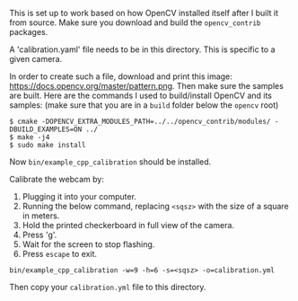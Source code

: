 This is set up to work based on how OpenCV installed itself after I built it from source.
Make sure you download and build the `opencv_contrib` packages.

A 'calibration.yaml' file needs to be in this directory. This is specific to a given camera.

In order to create such a file, download and print this image: https://docs.opencv.org/master/pattern.png.
Then make sure the samples are built. Here are the commands I used to build/install OpenCV and its samples:
(make sure that you are in a `build` folder below the `opencv` root)
```
$ cmake -DOPENCV_EXTRA_MODULES_PATH=../../opencv_contrib/modules/ -DBUILD_EXAMPLES=ON ../
$ make -j4
$ sudo make install
``` 
Now `bin/example_cpp_calibration` should be installed.

Calibrate the webcam by:
  1. Plugging it into your computer.
  2. Running the below command, replacing `<sqsz>` with the size of a square in meters.
  3. Hold the printed checkerboard in full view of the camera.
  4. Press 'g'.
  5. Wait for the screen to stop flashing.
  6. Press `escape` to exit.
```
bin/example_cpp_calibration -w=9 -h=6 -s=<sqsz> -o=calibration.yml
```

Then copy your `calibration.yml` file to this directory.
